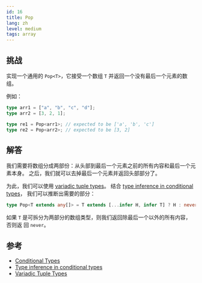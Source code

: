 ```yaml
---
id: 16
title: Pop
lang: zh
level: medium
tags: array
---
```


## 挑战

实现一个通用的 `Pop<T>`，它接受一个数组 `T` 并返回一个没有最后一个元素的数组。

例如：

```ts
type arr1 = ["a", "b", "c", "d"];
type arr2 = [3, 2, 1];

type re1 = Pop<arr1>; // expected to be ['a', 'b', 'c']
type re2 = Pop<arr2>; // expected to be [3, 2]
```

## 解答

我们需要将数组分成两部份：从头部到最后一个元素之前的所有内容和最后一个元素本身。
之后，我们就可以去掉最后一个元素并返回头部部分了。

为此，我们可以使用
[variadic tuple types](https://www.typescriptlang.org/docs/handbook/release-notes/typescript-4-0.html#variadic-tuple-types)。
结合
[type inference in conditional types](https://www.typescriptlang.org/docs/handbook/2/conditional-types.html#inferring-within-conditional-types)，
我们可以推断出需要的部分：

```ts
type Pop<T extends any[]> = T extends [...infer H, infer T] ? H : never;
```

如果 `T` 是可拆分为两部分的数组类型，则我们返回除最后一个以外的所有内容，否则返
回 `never`。

## 参考

- [Conditional Types](https://www.typescriptlang.org/docs/handbook/2/conditional-types.html)
- [Type inference in conditional types](https://www.typescriptlang.org/docs/handbook/2/conditional-types.html#inferring-within-conditional-types)
- [Variadic Tuple Types](https://www.typescriptlang.org/docs/handbook/release-notes/typescript-4-0.html#variadic-tuple-types)
